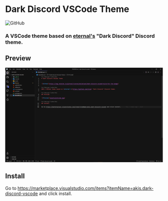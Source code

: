 # Dark Discord VSCode Theme


![GitHub](https://img.shields.io/github/license/akisblack/dark-discord-vscode?style=for-the-badge)

### A VSCode theme based on [eternal's](https://github.com/slow) "Dark Discord" Discord theme.

## Preview

![Preview](assets/preview.png)

## Install

Go to https://marketplace.visualstudio.com/items?itemName=akis.dark-discord-vscode and click install.